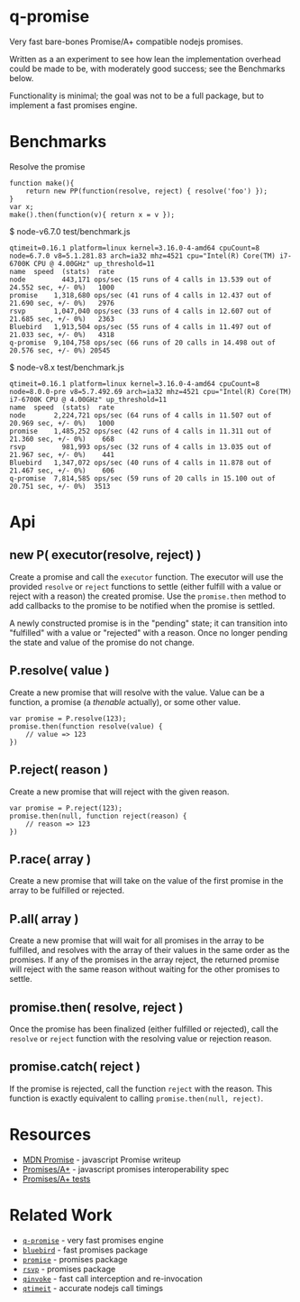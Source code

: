 q-promise
=========

Very fast bare-bones Promise/A+ compatible nodejs promises.

Written as a an experiment to see how lean the implementation overhead could be
made to be, with moderately good success; see the Benchmarks below.

Functionality is minimal; the goal was not to be a full package, but
to implement a fast promises engine.


Benchmarks
==========

Resolve the promise

    function make(){
        return new PP(function(resolve, reject) { resolve('foo') });
    }
    var x;
    make().then(function(v){ return x = v });

$ node-v6.7.0 test/benchmark.js

    qtimeit=0.16.1 platform=linux kernel=3.16.0-4-amd64 cpuCount=8
    node=6.7.0 v8=5.1.281.83 arch=ia32 mhz=4521 cpu="Intel(R) Core(TM) i7-6700K CPU @ 4.00GHz" up_threshold=11
    name  speed  (stats)  rate
    node         443,171 ops/sec (15 runs of 4 calls in 13.539 out of 24.552 sec, +/- 0%)   1000
    promise    1,318,680 ops/sec (41 runs of 4 calls in 12.437 out of 21.690 sec, +/- 0%)   2976
    rsvp       1,047,040 ops/sec (33 runs of 4 calls in 12.607 out of 21.685 sec, +/- 0%)   2363
    Bluebird   1,913,504 ops/sec (55 runs of 4 calls in 11.497 out of 21.033 sec, +/- 0%)   4318
    q-promise  9,104,758 ops/sec (66 runs of 20 calls in 14.498 out of 20.576 sec, +/- 0%) 20545

$ node-v8.x test/benchmark.js

    qtimeit=0.16.1 platform=linux kernel=3.16.0-4-amd64 cpuCount=8
    node=8.0.0-pre v8=5.7.492.69 arch=ia32 mhz=4521 cpu="Intel(R) Core(TM) i7-6700K CPU @ 4.00GHz" up_threshold=11
    name  speed  (stats)  rate
    node       2,224,721 ops/sec (64 runs of 4 calls in 11.507 out of 20.969 sec, +/- 0%)   1000
    promise    1,485,252 ops/sec (42 runs of 4 calls in 11.311 out of 21.360 sec, +/- 0%)    668
    rsvp         981,993 ops/sec (32 runs of 4 calls in 13.035 out of 21.967 sec, +/- 0%)    441
    Bluebird   1,347,072 ops/sec (40 runs of 4 calls in 11.878 out of 21.467 sec, +/- 0%)    606
    q-promise  7,814,585 ops/sec (59 runs of 20 calls in 15.100 out of 20.751 sec, +/- 0%)  3513


Api
===

## new P( executor(resolve, reject) )

Create a promise and call the `executor` function.  The executor will use the
provided `resolve` or `reject` functions to settle (either fulfill with a value or
reject with a reason) the created promise.  Use the `promise.then` method to add
callbacks to the promise to be notified when the promise is settled.

A newly constructed promise is in the "pending" state; it can transition into
"fulfilled" with a value or "rejected" with a reason.  Once no longer pending the
state and value of the promise do not change.

## P.resolve( value )

Create a new promise that will resolve with the value.
Value can be a function, a promise (a _thenable_ actually), or
some other value.

    var promise = P.resolve(123);
    promise.then(function resolve(value) {
        // value => 123
    })

## P.reject( reason )

Create a new promise that will reject with the given reason.

    var promise = P.reject(123);
    promise.then(null, function reject(reason) {
        // reason => 123
    })

## P.race( array )

Create a new promise that will take on the value of the first promise in the array
to be fulfilled or rejected.

## P.all( array )

Create a new promise that will wait for all promises in the array to be fulfilled,
and resolves with the array of their values in the same order as the promises.  If
any of the promises in the array reject, the returned promise will reject with the
same reason without waiting for the other promises to settle.

## promise.then( resolve, reject )

Once the promise has been finalized (either fulfilled or rejected), call the
`resolve` or `reject` function with the resolving value or rejection reason.

## promise.catch( reject )

If the promise is rejected, call the function `reject` with the reason.
This function is exactly equivalent to calling `promise.then(null, reject)`.


Resources
=========

- [MDN Promise](https://developer.mozilla.org/en-US/docs/Web/JavaScript/Reference/Global_Objects/Promise) - javascript Promise writeup
- [Promises/A+](https://promisesaplus.com/) - javascript promises interoperability spec
- [Promises/A+ tests](https://github.com/promises-aplus/promises-tests)

Related Work
============

- [`q-promise`](https://github.com/andrasq/node-q-promise) - very fast promises engine
- [`bluebird`](https://npmjs.com/package/bluebird) - fast promises package
- [`promise`](https://npmjs.com/package/promise) - promises package
- [`rsvp`](https://npmjs.com/package/rsvp) - promises package
- [`qinvoke`](https://npmjs.com/package/qinvoke) - fast call interception and re-invocation
- [`qtimeit`](https://npmjs.com/package/qtimeit) - accurate nodejs call timings
